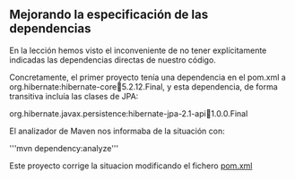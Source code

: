 ## Mejorando la especificación de las dependencias

En la lección hemos visto el inconveniente de no tener explícitamente indicadas las dependencias
directas de nuestro código.

Concretamente, el primer proyecto tenía una dependencia en el pom.xml a org.hibernate:hibernate-core:jar:5.2.12.Final, y esta dependencia, de forma transitiva incluía las clases de JPA:

org.hibernate.javax.persistence:hibernate-jpa-2.1-api:jar:1.0.0.Final

El analizador de Maven nos informaba de la situación con:

'''mvn dependency:analyze'''

Este proyecto corrige la situacion modificando el fichero [pom.xml](pom.xml)
